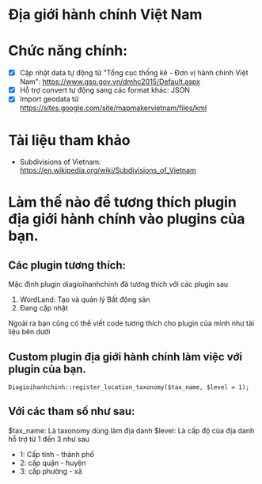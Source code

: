 Địa giới hành chính Việt Nam
=

# Chức năng chính:

- [x] Cập nhật data tự động từ "Tổng cục thống kê - Đơn vị hành chính Việt Nam": https://www.gso.gov.vn/dmhc2015/Default.aspx
- [x] Hỗ trợ convert tự động sang các format khác: JSON
- [x] Import geodata từ https://sites.google.com/site/mapmakervietnam/files/kml

# Tài liệu tham khảo
- Subdivisions of Vietnam: https://en.wikipedia.org/wiki/Subdivisions_of_Vietnam


# Làm thế nào để tương thích plugin địa giới hành chính vào plugins của bạn.

## Các plugin tương thích:

Mặc định plugin diagioihanhchinh đã tương thích với các plugin sau

1. WordLand: Tạo và quản lý Bất động sản
2. Đang cập nhật


Ngoài ra bạn cũng có thể viết code tương thích cho plugin của mình như tài liệu bên dưới
## Custom plugin địa giới hành chính làm việc với plugin của bạn.


```
Diagioihanhchinh::register_location_taxonomy($tax_name, $level = 1);
```
## Với các tham số như sau:

$tax_name: Là taxonomy dùng làm địa danh
$level: Là cấp độ của địa danh hỗ trợ từ 1 đến 3 như sau
  - 1: Cấp tỉnh - thành phố
  - 2: cấp quận - huyện
  - 3: cấp phường - xã
